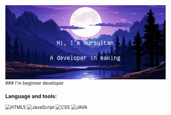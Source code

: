 
<img src="https://github.com/nurs-id/nurs-id/blob/main/Снимок%20экрана%202024-10-20%20в%2013.34.04%202.jpg?raw=true">
### I'm beginner developer

### Language and tools:
![HTML5](https://img.shields.io/badge/-HTML-090909?style=for-the-badge&logo=HTML5&logoColor=47C5FB)
![JavaScript](https://img.shields.io/badge/-JavaScript-090909?style=for-the-badge&logo=JavaScript&logoColor=E9D54D)
![CSS](https://img.shields.io/badge/CSS-090909?style=for-the-badge&logo=css3&logoColor=E9D54D)
![JAVA](https://img.shields.io/badge/JAVA-090909?style=for-the-badge&logo=JavaCoffeeCup&logoColor=E9D54D)
